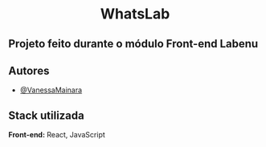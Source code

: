 <h1 align="center"> WhatsLab </h1>


## Projeto feito durante o módulo Front-end Labenu


## Autores


- [@VanessaMainara](https://github.com/VanessaMainara)


## Stack utilizada

**Front-end:** React, JavaScript




